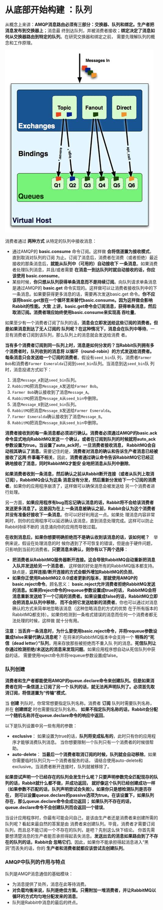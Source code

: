 从底部开始构建 ：队列
================================================================================
从概念上来讲：**AMQP消息路由必须有三部分：交换器、队列和绑定。生产者把消息发布到交换器上**；消息最
终到达队列，并被消费者接收；**绑定决定了消息如何从交换器路由到特定的队列**。在研究交换器和绑定之前，
需要先理解队列的概念和工作原理。

![AMQP栈：交换器、绑定以及队列](img/1.jpeg)

消费者通过 **两种方式** 从特定的队列中接收消息：
+ 通过AMQP的 **basic.consume** 命令订阅。这样做 **会将信道置为接收模式**，直到取消对队列的订阅
为止。订阅了消息后，消费者在消费（或者拒绝）最近接收的那条消息后，**就能从队列中（可用的）自动接收下
一条消息**。如果消费者处理队列消息，并且/或者需要 **在消息一到达队列时就自动接收的话，你应该使用
basic.consume**。
+ 某些时候，**你只想从队列获得单条消息而不是持续订阅**。向队列请求单条消息是通过AMQP的 **basic.get**
命令实现的。这样做可以让消费者接收队列中的下一条消息。如果要获得更多消息的话，需要再次发送basic.get
命令。**你不应该将basic.get放在一个循环里来替代basic.consume。因为这样做会影响Rabbit的性能。大致
上讲，basic.get命令会订阅消息，获得单条消息，然后取消订阅。消费者理应始终使用basic.consume来实现高
吞吐量**。

如果至少有一个消费者订阅了队列的话，**消息会立即发送给这些订阅的消费者。但是如果消息到达了无人订阅的
队列呢？在这种情况下，消息会在队列中等待**。一旦有消费者订阅到该队列，那么队列上的消息就会发送给消费
者。

**当有多个消费者订阅到同一队列上时，消息是如何分发的？当Rabbit队列拥有多个消费者时，队列收到的消息将
以循环（round-robin）的方式发送给消费者。每条消息只会发送给一个订阅的消费者**。假设有`seed_bin`队
列，消费者`Farmer Bob`和消费者`Farmer Esmeralda`订阅到`seed_bin`队列。当消息到达`seed_bin`队
列时，消息投递方式如下：
1. 消息`Message_A`到达`seed_bin`队列。
2. `RabbitMQ`把消息`Message_A`发送给`Farmer Bob`。
3. `Farmer Bob`确认接收到了消息`Message_A`。
4. `RabbitMQ`把消息`Message_A`从`seed_bin`中删除。
5. 消息`Message_B`到达`seed_bin`队列。
6. `RabbitMQ`把消息`Message_B`发送给`Farmer Esmeralda`。
7. `Farmer Esmeralda`确认接收到了消息`Message_B`。
8. `RabbitMQ`把消息`Message_B`从`seed_bin`中删除。

**消费者接收到的每一条消息都必须进行确认。消费者必须通过AMQP的basic.ack命令显式地向RabbitMQ发送一
个确认，或者在订阅到队列的时候就将auto_ack参数设置为true。当设置了auto_ack时，一旦消费者接收消息，
RabbitMQ会自动视其确认了消息**。需要记住的是，**消费者对消息的确认和告诉生产者消息已经被接收了这两
件事毫不相关**。因此，**消费者通过确认命令告诉RabbitMQ它已经正确地接收了消息，同时RabbitMQ才能安
全地把消息从队列中删除**。

**如果消费者收到一条消息，然后确认之前从Rabbit断开连接（或者从队列上取消订阅），RabbitMQ会认为这条
消息没有分发，然后重新分发给下一个订阅的消费者**。如果你的应用程序崩溃了，这样做可以确保消息会被发送给
另一个消费者进行处理。

另一方面，**如果应用程序有bug而忘记确认消息的话，Rabbit将不会给该消费者发送更多消息了。这是因为在上
一条消息被确认之前，Rabbit会认为这个消费者并没有准备好接收下一条消息**。你可以好好利用这一点。如果处
理消息内容非常耗时，则你的应用程序可以延迟确认该消息，直到消息处理完成。这样可以防止Rabbit持续不断的
消息涌向你的应用而导致过载。

**在收到消息后，如果你想要明确拒绝而不是确认收到该消息的话，该如何呢？**　举例来说，假设在处理消息的时
候你遇到了不可恢复的错误，但是由于硬件问题，只影响到当前的消费者。**只要消息未确认，则你有以下两个选择**：
+ **把消费者从RabbitMQ服务器断开连接。这会导致RabbitMQ自动重新把消息入队并发送给另一个消息者**。
这样做的好处是所有的RabbitMQ版本都支持。缺点是，**这样连接/断开连接的方式会额外增加RabbitMQ的负担**。
+ **如果你正使用RabbitMQ2.0.0或者更新的版本，那就使用AMQP的basic.reject命令**。顾名思义：
**basic.reject允许消费者拒绝RabbitMQ发送的消息。如果把reject命令的requeue参数设置成true的话，
RabbitMQ会将消息重新发送给下一个订阅的消费者。如果设置成false的话，RabbitMQ立即会把消息从队列中移除，
而不会把它发送给新的消费者**。你也可以通过对消息确认的方式来简单地忽略该消息（这种忽略消息的方式的优势
在于所有版本的RabbitMQ都支持）。如果你检测到一条格式错误的消息而任何一个消费者都无法处理的时候，这样做
就十分有用。

**注意：当丢弃一条消息时，为什么要使用basic.reject命令，并将requeue参数设置成false来替代确认消息呢**？
在将来的RabbitMQ版本中会支持一个 **特殊的“死信（dead letter）”队列**，用来存放那些被拒绝而不重入队
列的消息。**死信队列让你通过检测拒绝/未送达的消息来发现问题**。如果应用程序想自动从死信队列中获益的话，
需要使用reject命令并将requeue参数设置成false。

### 队列创建
**消费者和生产者都能使用AMQP的queue.declare命令来创建队列。但是如果消费者在同一条信道上订阅了另一个
队列的话，就无法再声明队列了。必须首先取消订阅，将信道置为“传输”模式**。

当 **创建** 列队时，你常常想要指定队列名称。消费者 **订阅** 队列时需要队列名称，并在 **创建绑定** 时也需要指定队列名称。
**如果不指定队列名称的话，Rabbit会分配一个随机名称并在queue.declare命令的响应中返回**。

以下是队列设置中另一些有用的参数：
+ **exclusive**： 如果设置为true的话，**队列将变成私有的**，此时只有你的应用程序才能够消费队列消息。
当你想要限制一个队列只有一个消费者的时候很帮助。
+ **auto-delete**： **当最后一个消费者取消订阅的时候，队列就会自动移除**。如果你需要临时队列只为一个消费者服务的话，
请结合使用auto-delete和exclusive。当消费者断开连接时，队列就被移除了。

**如果尝试声明一个已经存在的队列会发生什么呢？只要声明参数完全匹配现存的队列的话，Rabbit就什么都不做，并成功返回，
就好像这个队列已经创建成功一样（如果参数不匹配的话，队列声明尝试会失败）。如果你只是想检测队列是否存在，
则可以设置queue.declare的passive选项为true。在该设置下，如果队列存在，那么queue.declare命令会成功返回；
如果队列不存在的话，queue.declare命令不会创建队列而会返回一个错误**。

当设计应用程序时，你最有可能会问自己，是该由生产者还是消费者来创建所需的队列呢？看起来最自然的答案是由
消费者来创建队列。毕竟，消费者才需要订阅队列，而且总不能订阅一个不存在的队列，是吧？先别这么快下结论。
你首先需要想清楚消息的生产者能否承担得起丢失消息。**发送出去的消息如果路由到了不存在的队列的话，Rabbit会
忽略它们**。因此，如果你不能承担得起消息进入“黑洞”而丢失的话，你的 **生产者和消费者就都应该尝试去创建队列**。

### AMQP中队列的作用与特点
队列是AMQP消息通信的基础模块：
+ 为消息提供了处所，消息在此等待消费。
+ **对负载均衡来说，队列是绝佳方案。只需附加一堆消费者，并让RabbitMQ以循环的方式均匀地分配发来的消息**。
+ 队列是Rabbit中消息的最后的终点。
